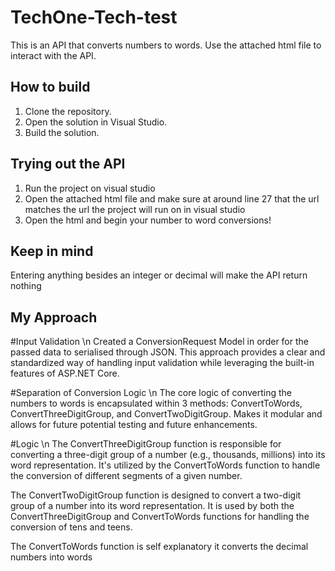 # TechOne-Tech-test
This is an API that converts numbers to words.
Use the attached html file to interact with the API.

## How to build
1. Clone the repository.
2. Open the solution in Visual Studio.
3. Build the solution.

## Trying out the API
1. Run the project on visual studio
2. Open the attached html file and make sure at around line 27 that the url matches the url the project will run on in visual studio
3. Open the html and begin your number to word conversions!

## Keep in mind
Entering anything besides an integer or decimal will make the API return nothing

## My Approach

#Input Validation \n
Created a ConversionRequest Model in order for the passed data to serialised through JSON. This approach provides a clear and standardized way of handling input validation while leveraging the built-in features of ASP.NET Core.

#Separation of Conversion Logic \n
The core logic of converting the numbers to words is encapsulated within 3 methods: ConvertToWords, ConvertThreeDigitGroup, and ConvertTwoDigitGroup. Makes it modular and allows for future potential testing and future enhancements.

#Logic \n
The ConvertThreeDigitGroup function is responsible for converting a three-digit group of a number (e.g., thousands, millions) into its word representation. It's utilized by the ConvertToWords function to handle the conversion of different segments of a given number.

The ConvertTwoDigitGroup function is designed to convert a two-digit group of a number into its word representation. It is used by both the ConvertThreeDigitGroup and ConvertToWords functions for handling the conversion of tens and teens.

The ConvertToWords function is self explanatory it converts the decimal numbers into words
